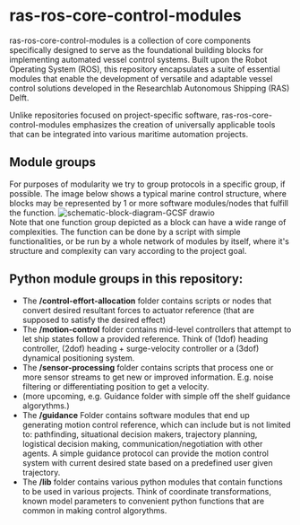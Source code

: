 # ras-ros-core-control-modules
ras-ros-core-control-modules is a collection of core components specifically designed to serve as the foundational building blocks for implementing automated vessel control systems. Built upon the Robot Operating System (ROS), this repository encapsulates a suite of essential modules that enable the development of versatile and adaptable vessel control solutions developed in the Researchlab Autonomous Shipping (RAS) Delft.

Unlike repositories focused on project-specific software, ras-ros-core-control-modules emphasizes the creation of universally applicable tools that can be integrated into various maritime automation projects.

## Module groups
For purposes of modularity we try to group protocols in a specific group, if possible. The image below shows a typical marine control structure, where blocks may be represented by 1 or more software modules/nodes that fulfill the function. 
![schematic-block-diagram-GCSF drawio](https://github.com/RAS-Delft/ras-ros-core-control-modules/assets/5917472/500c81e5-abe5-464f-97a8-3f27676f023a) <br>
Note that one function group depicted as a block can have a wide range of complexities. The function can be done by a script with simple functionalities, or be run by a whole network of modules by itself, where it's structure and complexity can vary according to the project goal. 

## Python module groups in this repository:
- The **/control-effort-allocation** folder contains scripts or nodes that convert desired resultant forces to actuator reference (that are supposed to satisfy the desired effect)
- The **/motion-control** folder contains mid-level controllers that attempt to let ship states follow a provided reference. Think of (1dof) heading controller, (2dof) heading + surge-velocity controller or a (3dof) dynamical positioning system.
- The **/sensor-processing** folder contains scripts that process one or more sensor streams to get new or improved information. E.g. noise filtering or differentiating position to get a velocity.
- (more upcoming, e.g. Guidance folder with simple off the shelf guidance algorythms.)
- The **/guidance** Folder contains software modules that end up generating motion control reference, which can include but is not limited to: pathfinding, situational decision makers, trajectory planning, logistical decision making, communication/negotiation with other agents. A simple guidance protocol can provide the motion control system with current desired state based on a predefined user given trajectory.
- The **/lib** folder contains various python modules that contain functions to be used in various projects. Think of coordinate transformations, known model parameters to convenient python functions that are common in making control algorythms.



